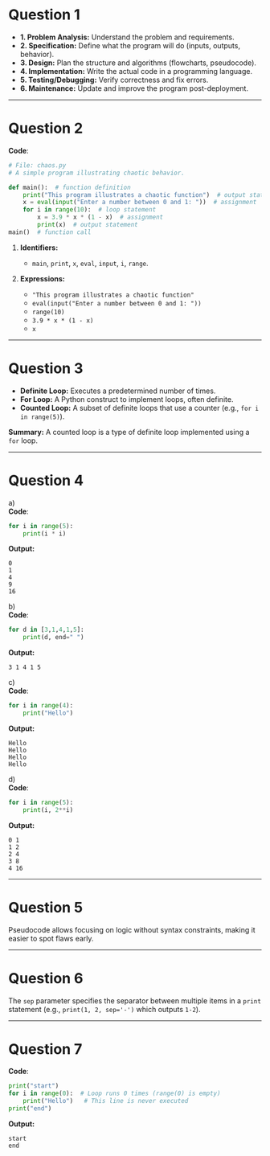 # **Question 1**  
   - **1. Problem Analysis:** Understand the problem and requirements.  
   - **2. Specification:** Define what the program will do (inputs, outputs, behavior).  
   - **3. Design:** Plan the structure and algorithms (flowcharts, pseudocode).  
   - **4. Implementation:** Write the actual code in a programming language.  
   - **5. Testing/Debugging:** Verify correctness and fix errors.  
   - **6. Maintenance:** Update and improve the program post-deployment.  

---

# **Question 2**  
**Code**:  
```python
# File: chaos.py 
# A simple program illustrating chaotic behavior.

def main():  # function definition
    print("This program illustrates a chaotic function")  # output statement
    x = eval(input("Enter a number between 0 and 1: "))  # assignment
    for i in range(10):  # loop statement
        x = 3.9 * x * (1 - x)  # assignment
        print(x)  # output statement
main()  # function call
```  

1. **Identifiers:**  
   - `main`, `print`, `x`, `eval`, `input`, `i`, `range`.  

2. **Expressions:**  
   - `"This program illustrates a chaotic function"`  
   - `eval(input("Enter a number between 0 and 1: "))` 
   - `range(10)`  
   - `3.9 * x * (1 - x)` 
   - `x`  

---

# **Question 3**  
   - **Definite Loop:** Executes a predetermined number of times.  
   - **For Loop:** A Python construct to implement loops, often definite.  
   - **Counted Loop:** A subset of definite loops that use a counter (e.g., `for i in range(5)`).  
   
   **Summary:** A counted loop is a type of definite loop implemented using a `for` loop.  

---

# **Question 4**  
a)  
**Code**:
```python
for i in range(5):
    print(i * i)
```

**Output:**  
```
0
1
4
9
16
```  

b)  
**Code**:
```python
for d in [3,1,4,1,5]:
    print(d, end=" ")
```

**Output:**  
```
3 1 4 1 5 
```   

c)  
**Code**:
```python
for i in range(4):
    print("Hello")
```

**Output:**  
```
Hello
Hello
Hello
Hello
```   

d)  
**Code**:
```python
for i in range(5):
    print(i, 2**i)
```

**Output:**  
```
0 1
1 2
2 4
3 8
4 16
```   

---

# **Question 5**  
   Pseudocode allows focusing on logic without syntax constraints, making it easier to spot flaws early.  

---

# **Question 6**  
   The `sep` parameter specifies the separator between multiple items in a `print` statement (e.g., `print(1, 2, sep='-')` which outputs `1-2`).  

---

# **Question 7**  
**Code**:
```python
print("start")
for i in range(0):  # Loop runs 0 times (range(0) is empty)
    print("Hello")   # This line is never executed
print("end")
```

**Output:**  
```
start
end
```
